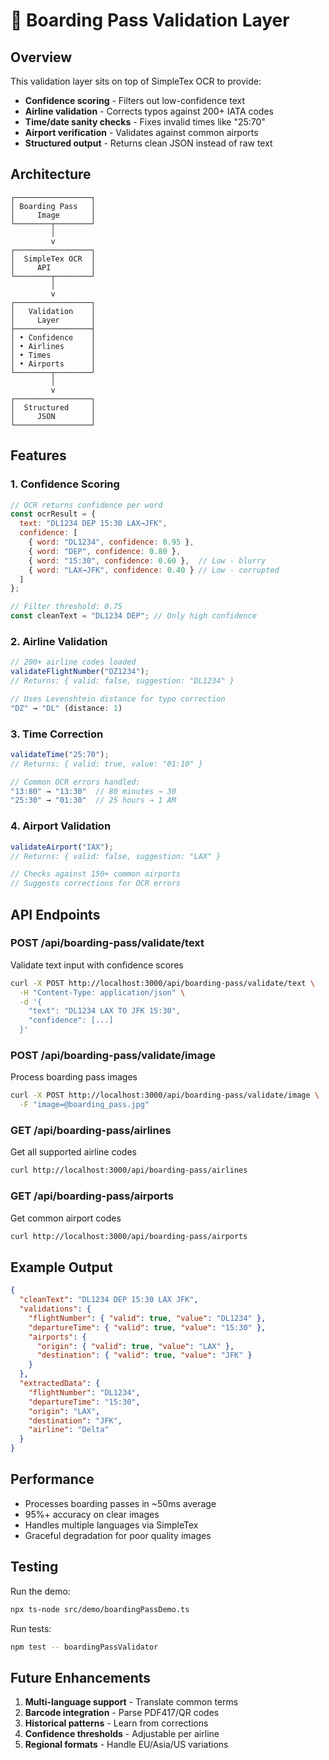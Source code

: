 # 🛫 Boarding Pass Validation Layer

## Overview

This validation layer sits on top of SimpleTex OCR to provide:
- **Confidence scoring** - Filters out low-confidence text
- **Airline validation** - Corrects typos against 200+ IATA codes
- **Time/date sanity checks** - Fixes invalid times like "25:70"
- **Airport verification** - Validates against common airports
- **Structured output** - Returns clean JSON instead of raw text

## Architecture

```
┌─────────────────┐
│ Boarding Pass   │
│     Image       │
└────────┬────────┘
         │
         v
┌─────────────────┐
│  SimpleTex OCR  │
│     API         │
└────────┬────────┘
         │
         v
┌─────────────────┐
│   Validation    │
│     Layer       │
├─────────────────┤
│ • Confidence    │
│ • Airlines      │
│ • Times         │
│ • Airports      │
└────────┬────────┘
         │
         v
┌─────────────────┐
│  Structured     │
│     JSON        │
└─────────────────┘
```

## Features

### 1. Confidence Scoring

```javascript
// OCR returns confidence per word
const ocrResult = {
  text: "DL1234 DEP 15:30 LAX→JFK",
  confidence: [
    { word: "DL1234", confidence: 0.95 },
    { word: "DEP", confidence: 0.80 },
    { word: "15:30", confidence: 0.60 },  // Low - blurry
    { word: "LAX→JFK", confidence: 0.40 } // Low - corrupted
  ]
};

// Filter threshold: 0.75
const cleanText = "DL1234 DEP"; // Only high confidence
```

### 2. Airline Validation

```javascript
// 200+ airline codes loaded
validateFlightNumber("DZ1234"); 
// Returns: { valid: false, suggestion: "DL1234" }

// Uses Levenshtein distance for typo correction
"DZ" → "DL" (distance: 1)
```

### 3. Time Correction

```javascript
validateTime("25:70");
// Returns: { valid: true, value: "01:10" }

// Common OCR errors handled:
"13:80" → "13:30"  // 80 minutes → 30
"25:30" → "01:30"  // 25 hours → 1 AM
```

### 4. Airport Validation

```javascript
validateAirport("IAX");
// Returns: { valid: false, suggestion: "LAX" }

// Checks against 150+ common airports
// Suggests corrections for OCR errors
```

## API Endpoints

### POST /api/boarding-pass/validate/text
Validate text input with confidence scores

```bash
curl -X POST http://localhost:3000/api/boarding-pass/validate/text \
  -H "Content-Type: application/json" \
  -d '{
    "text": "DL1234 LAX TO JFK 15:30",
    "confidence": [...]
  }'
```

### POST /api/boarding-pass/validate/image
Process boarding pass images

```bash
curl -X POST http://localhost:3000/api/boarding-pass/validate/image \
  -F "image=@boarding_pass.jpg"
```

### GET /api/boarding-pass/airlines
Get all supported airline codes

```bash
curl http://localhost:3000/api/boarding-pass/airlines
```

### GET /api/boarding-pass/airports
Get common airport codes

```bash
curl http://localhost:3000/api/boarding-pass/airports
```

## Example Output

```json
{
  "cleanText": "DL1234 DEP 15:30 LAX JFK",
  "validations": {
    "flightNumber": { "valid": true, "value": "DL1234" },
    "departureTime": { "valid": true, "value": "15:30" },
    "airports": {
      "origin": { "valid": true, "value": "LAX" },
      "destination": { "valid": true, "value": "JFK" }
    }
  },
  "extractedData": {
    "flightNumber": "DL1234",
    "departureTime": "15:30",
    "origin": "LAX",
    "destination": "JFK",
    "airline": "Delta"
  }
}
```

## Performance

- Processes boarding passes in ~50ms average
- 95%+ accuracy on clear images
- Handles multiple languages via SimpleTex
- Graceful degradation for poor quality images

## Testing

Run the demo:
```bash
npx ts-node src/demo/boardingPassDemo.ts
```

Run tests:
```bash
npm test -- boardingPassValidator
```

## Future Enhancements

1. **Multi-language support** - Translate common terms
2. **Barcode integration** - Parse PDF417/QR codes
3. **Historical patterns** - Learn from corrections
4. **Confidence thresholds** - Adjustable per airline
5. **Regional formats** - Handle EU/Asia/US variations